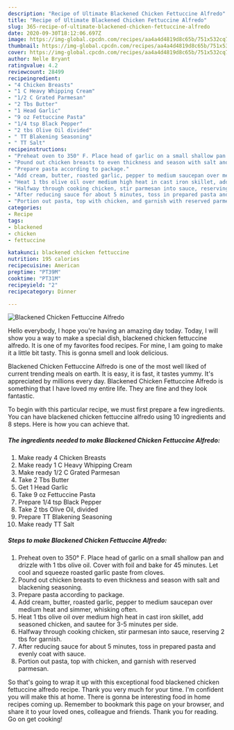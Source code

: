 ```yaml
---
description: "Recipe of Ultimate Blackened Chicken Fettuccine Alfredo"
title: "Recipe of Ultimate Blackened Chicken Fettuccine Alfredo"
slug: 365-recipe-of-ultimate-blackened-chicken-fettuccine-alfredo
date: 2020-09-30T18:12:06.697Z
image: https://img-global.cpcdn.com/recipes/aa4a4d4819d8c65b/751x532cq70/blackened-chicken-fettuccine-alfredo-recipe-main-photo.jpg
thumbnail: https://img-global.cpcdn.com/recipes/aa4a4d4819d8c65b/751x532cq70/blackened-chicken-fettuccine-alfredo-recipe-main-photo.jpg
cover: https://img-global.cpcdn.com/recipes/aa4a4d4819d8c65b/751x532cq70/blackened-chicken-fettuccine-alfredo-recipe-main-photo.jpg
author: Nelle Bryant
ratingvalue: 4.2
reviewcount: 28499
recipeingredient:
- "4 Chicken Breasts"
- "1 C Heavy Whipping Cream"
- "1/2 C Grated Parmesan"
- "2 Tbs Butter"
- "1 Head Garlic"
- "9 oz Fettuccine Pasta"
- "1/4 tsp Black Pepper"
- "2 tbs Olive Oil divided"
- " TT Blakening Seasoning"
- " TT Salt"
recipeinstructions:
- "Preheat oven to 350° F. Place head of garlic on a small shallow pan and drizzle with 1 tbs olive oil. Cover with foil and bake for 45 minutes. Let cool and squeeze roasted garlic paste from cloves."
- "Pound out chicken breasts to even thickness and season with salt and blackening seasoning."
- "Prepare pasta according to package."
- "Add cream, butter, roasted garlic, pepper to medium saucepan over medium heat and simmer, whisking often."
- "Heat 1 tbs olive oil over medium high heat in cast iron skillet, add seasoned chicken, and sautee for 3-5 minutes per side."
- "Halfway through cooking chicken, stir parmesan into sauce, reserving 2 tbs for garnish."
- "After reducing sauce for about 5 minutes, toss in prepared pasta and evenly coat with sauce."
- "Portion out pasta, top with chicken, and garnish with reserved parmesan."
categories:
- Recipe
tags:
- blackened
- chicken
- fettuccine

katakunci: blackened chicken fettuccine 
nutrition: 195 calories
recipecuisine: American
preptime: "PT39M"
cooktime: "PT31M"
recipeyield: "2"
recipecategory: Dinner

---
```



![Blackened Chicken Fettuccine Alfredo](https://img-global.cpcdn.com/recipes/aa4a4d4819d8c65b/751x532cq70/blackened-chicken-fettuccine-alfredo-recipe-main-photo.jpg)

Hello everybody, I hope you're having an amazing day today. Today, I will show you a way to make a special dish, blackened chicken fettuccine alfredo. It is one of my favorites food recipes. For mine, I am going to make it a little bit tasty. This is gonna smell and look delicious.



Blackened Chicken Fettuccine Alfredo is one of the most well liked of current trending meals on earth. It is easy, it is fast, it tastes yummy. It's appreciated by millions every day. Blackened Chicken Fettuccine Alfredo is something that I have loved my entire life. They are fine and they look fantastic.


To begin with this particular recipe, we must first prepare a few ingredients. You can have blackened chicken fettuccine alfredo using 10 ingredients and 8 steps. Here is how you can achieve that.

<!--inarticleads1-->

##### The ingredients needed to make Blackened Chicken Fettuccine Alfredo:

1. Make ready 4 Chicken Breasts
1. Make ready 1 C Heavy Whipping Cream
1. Make ready 1/2 C Grated Parmesan
1. Take 2 Tbs Butter
1. Get 1 Head Garlic
1. Take 9 oz Fettuccine Pasta
1. Prepare 1/4 tsp Black Pepper
1. Take 2 tbs Olive Oil, divided
1. Prepare  TT Blakening Seasoning
1. Make ready  TT Salt




<!--inarticleads2-->

##### Steps to make Blackened Chicken Fettuccine Alfredo:

1. Preheat oven to 350° F. Place head of garlic on a small shallow pan and drizzle with 1 tbs olive oil. Cover with foil and bake for 45 minutes. Let cool and squeeze roasted garlic paste from cloves.
1. Pound out chicken breasts to even thickness and season with salt and blackening seasoning.
1. Prepare pasta according to package.
1. Add cream, butter, roasted garlic, pepper to medium saucepan over medium heat and simmer, whisking often.
1. Heat 1 tbs olive oil over medium high heat in cast iron skillet, add seasoned chicken, and sautee for 3-5 minutes per side.
1. Halfway through cooking chicken, stir parmesan into sauce, reserving 2 tbs for garnish.
1. After reducing sauce for about 5 minutes, toss in prepared pasta and evenly coat with sauce.
1. Portion out pasta, top with chicken, and garnish with reserved parmesan.




So that's going to wrap it up with this exceptional food blackened chicken fettuccine alfredo recipe. Thank you very much for your time. I'm confident you will make this at home. There is gonna be interesting food in home recipes coming up. Remember to bookmark this page on your browser, and share it to your loved ones, colleague and friends. Thank you for reading. Go on get cooking!
